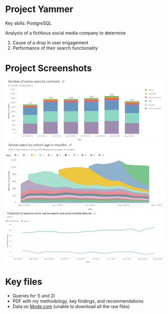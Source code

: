 # Project Yammer
Key skills: PostgreSQL

Analysis of a fictitious social media company to determine  
1) Cause of a drop in user engagement
2) Performance of their search functionality

# Project Screenshots
![image](https://github.com/jonathanyang7/yammer_sql_analysis/blob/69a9b57d461cacd71913195aede680fa3b48cbe9/03.%20Screenshots/user_engagement_active_by_continent.png)
![image](https://github.com/jonathanyang7/yammer_sql_analysis/blob/main/03.%20Screenshots/user_engagement_cohort.png)
![image](https://github.com/jonathanyang7/yammer_sql_analysis/blob/70f6a26df53d3e8b29ef638c583064a9509786ba/03.%20Screenshots/search_functionality_usage.png)

# Key files
- Queries for 1) and 2)  
- PDF with my methodology, key findings, and recommendations 
- Data on [Mode.com](https://mode.com/sql-tutorial/sql-business-analytics-training) (unable to download all the raw files)
